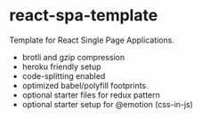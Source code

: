# react-spa-template

Template for React Single Page Applications.

- brotli and gzip compression
- heroku friendly setup
- code-splitting enabled
- optimized babel/polyfill footprints
- optional starter files for redux pattern
- optional starter setup for @emotion (css-in-js)
